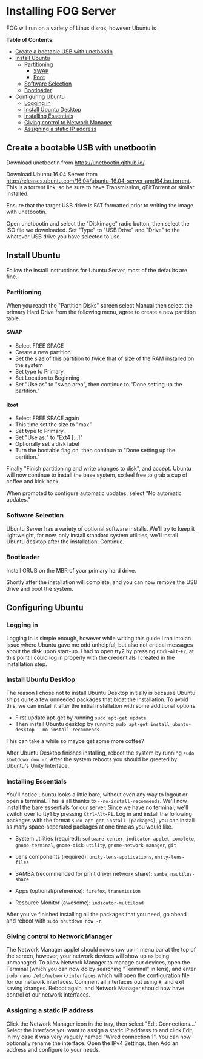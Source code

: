 # Installing FOG Server
FOG will run on a variety of Linux disros, however Ubuntu is 

**Table of Contents:**
- [Create a bootable USB with unetbootin](#bootable-usb)
- [Install Ubuntu](#install-ubuntu)
	- [Partitioning](#partitioning)
		- [SWAP](#swap)
		- [Root](#root)
	- [Software Selection](#software-selection)
	- [Bootloader](#bootloader)
- [Configuring Ubuntu](#configuring-ubuntu)
	- [Logging in](#log-in)
	- [Install Ubuntu Desktop](#ubuntu-desktop)
	- [Installing Essentials](#essentials)
	- [Giving control to Network Manager](#network-manager)
	- [Assigning a static IP address](#static-ip)


<a name="bootable-usb"></a>
## Create a bootable USB with unetbootin

Download unetbootin from https://unetbootin.github.io/.

Download Ubuntu 16.04 Server from http://releases.ubuntu.com/16.04/ubuntu-16.04-server-amd64.iso.torrent. This is a torrent link, so be sure to have Transmission, qBitTorrent or similar installed.

Ensure that the target USB drive is FAT formatted prior to writing the image with unetbootin.

Open unetbootin and select the "Diskimage" radio button, then select the ISO file we downloaded. Set "Type" to "USB Drive" and "Drive" to the whatever USB drive you have selected to use.

<a name="install-ubuntu"></a>
## Install Ubuntu

Follow the install instructions for Ubuntu Server, most of the defaults are fine. 

<a name="partitioning"></a>
### Partitioning
When you reach the "Partition Disks" screen select Manual then select the primary Hard Drive from the following menu, agree to create a new partition table.

<a name="swap"></a>
#### SWAP
 - Select FREE SPACE
 - Create a new partition
 - Set the size of this partition to twice that of size of the RAM installed on the system
 - Set type to Primary.
 - Set Location to Beginning
 - Set "Use as" to "swap area", then continue to "Done setting up the partition."

<a name="root"></a>
#### Root 
 - Select FREE SPACE again
 - This time set the size to "max"
 - Set type to Primary.
 - Set "Use as:" to "Ext4 [...]"
 - Optionally set a disk label
 - Turn the bootable flag on, then continue to "Done setting up the partition."

Finally "Finish partitioning and write changes to disk", and accept. Ubuntu will now continue to install the base system, so feel free to grab a cup of coffee and kick back.

When prompted to configure automatic updates, select "No automatic updates."

<a name="software-selection"></a>
### Software Selection
Ubuntu Server has a variety of optional software installs. We'll try to keep it lightweight, for now, only install standard system utilities, we'll install Ubuntu desktop after the installation. Continue.

<a name="bootloader"></a>
### Bootloader
Install GRUB on the MBR of your primary hard drive.

Shortly after the installation will complete, and you can now remove the USB drive and boot the system.


<a name="configuring-ubuntu"></a>
## Configuring Ubuntu

<a name="log-in"></a>
### Logging in
Logging in is simple enough, however while writing this guide I ran into an issue where Ubuntu gave me odd unhelpful, but also not critical messages about the disk upon start-up. I had to open tty2 by pressing `Ctrl`-`Alt`-`F2`, at this point I could log in properly with the credentials I created in the installation step.

<a name="ubuntu-desktop"></a>
### Install Ubuntu Desktop
The reason I chose not to install Ubuntu Desktop initially is because Ubuntu ships quite a few unneeded packages that bloat the installation. To avoid this, we can install it after the initial installation with some additional options.

- First update apt-get by running `sudo apt-get update`
- Then install Ubuntu desktop by running `sudo apt-get install ubuntu-desktop --no-install-recommends`

This can take a while so maybe get some more coffee?

After Ubuntu Desktop finishes installing, reboot the system by running `sudo shutdown now -r`. After the system reboots you should be greeted by Ubuntu's Unity Interface.

<a name="essentials"></a>
### Installing Essentials
You'll notice ubuntu looks a little bare, without even any way to logout or open a terminal. This is all thanks to `--no-install-recommends`. We'll now install the bare essentials for our server. Since we have no terminal, we'll switch over to tty1 by pressing `Ctrl`-`Alt`-`F1`. Log in and install the following packages with the format `sudo apt-get install [packages]`, you can install as many space-seperated packages at one time as you would like.

- System utilities (required): `software-center`, `indicator-applet-complete`, `gnome-terminal`, `gnome-disk-utility`, `gnome-network-manager`, `git`

- Lens components (required): `unity-lens-applications`, `unity-lens-files`

- SAMBA (recommended for print driver network share): `samba`, `nautilus-share`

- Apps (optional/preference): `firefox`, `transmission`

- Resource Monitor (awesome): `indicator-multiload`

After you've finished installing all the packages that you need, go ahead and reboot with `sudo shutdown now -r`.

<a name="network-manager"></a>
### Giving control to Network Manager
The Network Manager applet should now show up in menu bar at the top of the screen, however, your network devices will show up as being unmanaged. To allow Network Manager to manage our devices, open the Terminal (which you can now do by searching "Terminal" in lens), and enter `sudo nano /etc/network/interfaces` which will open the configuration file for our network interfaces. Comment all interfaces out using `#`, and exit saving changes. Reboot again, and Network Manager should now have control of our network interfaces.

<a name="static-ip"></a>
### Assigning a static IP address
Click the Network Manager icon in the tray, then select "Edit Connections..." Select the interface you want to assign a static IP address to and click Edit, in my case it was very vaguely named "Wired connection 1". You can now optionally rename the interface. Open the IPv4 Settings, then Add an address and configure to your needs.

